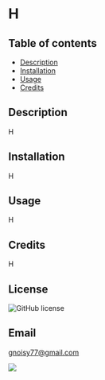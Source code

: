 
  # H
  ## Table of contents
  * [Description](#description)
  * [Installation](#installation)
  * [Usage](#usage)
  * [Credits](#credits)
  ## Description
  H
  ## Installation
  H
  ## Usage
  H
  ## Credits
  H
  ## License
  ![GitHub license](https://img.shields.io/badge/license-MIT-blue.svg)
  ## Email
  gnoisy77@gmail.com
  <p>
  <img src="https://avatars1.githubusercontent.com/u/60015529?s=400&u=5040e9121629943fbf693eca8d646f028bc6b83f&v=4"> 
  </p>
  